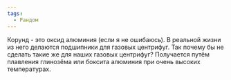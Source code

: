 ```yaml
---
tags:
  - Рандом
---
```

Корунд - это оксид алюминия (если я не ошибаюсь). В реальной жизни из него делаются подшипники для газовых центрифуг. Так почему бы не сделать такие же для наших газовых центрифуг? Получается путём плавления глинозёма или боксита алюминия при очень высоких температурах.